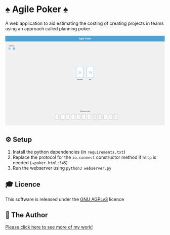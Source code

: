 # ♠️ Agile Poker ♠️
A web application to aid estimating the costing of creating projects in teams using an approach called planning poker.

![](websiteScreenshot.png)

## ⚙️ Setup
1. Install the python dependencies (in `requirements.txt`)
2. Replace the protocol for the `io.connect` constructor method if `http` is needed (~`poker.html:345`)
3. Run the webserver using `python3 webserver.py`

## 🎓 Licence
This software is released under the [GNU AGPLv3](LICENSE) licence

## 👨 The Author
[Please click here to see more of my work!](https://tomstowe.co.uk)
